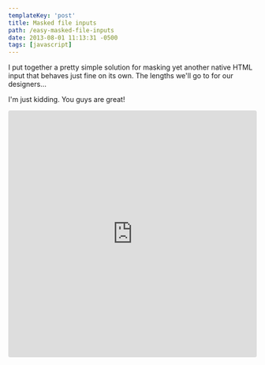 ```yaml
---
templateKey: 'post'
title: Masked file inputs
path: /easy-masked-file-inputs
date: 2013-08-01 11:13:31 -0500
tags: [javascript]
---
```


I put together a pretty simple solution for masking yet another native HTML input that behaves just fine on its own. The lengths we'll go to for our designers…

I'm just kidding. You guys are great!

<iframe src="https://codesandbox.io/embed/8k2kjzll32?autoresize=1&hidenavigation=1&moduleview=1" style="width:100%; height:500px; border:0; border-radius: 4px; overflow:hidden;" sandbox="allow-modals allow-forms allow-popups allow-scripts allow-same-origin"></iframe>
